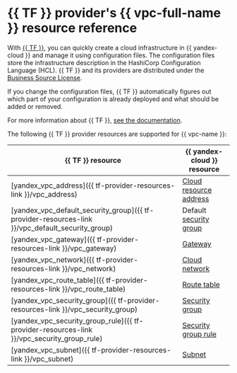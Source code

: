 # {{ TF }} provider's {{ vpc-full-name }} resource reference

With [{{ TF }}](https://www.terraform.io/), you can quickly create a cloud infrastructure in {{ yandex-cloud }} and manage it using configuration files. The configuration files store the infrastructure description in the HashiCorp Configuration Language (HCL). {{ TF }} and its providers are distributed under the [Business Source License](https://github.com/hashicorp/terraform/blob/main/LICENSE).

If you change the configuration files, {{ TF }} automatically figures out which part of your configuration is already deployed and what should be added or removed.

For more information about {{ TF }}, [see the documentation](../tutorials/infrastructure-management/terraform-quickstart.md#install-terraform).

The following {{ TF }} provider resources are supported for {{ vpc-name }}:

| **{{ TF }} resource** | **{{ yandex-cloud }} resource** |
| --- | --- |
| [yandex_vpc_address]({{ tf-provider-resources-link }}/vpc_address) | [Cloud resource address](./concepts/address.md) |
| [yandex_vpc_default_security_group]({{ tf-provider-resources-link }}/vpc_default_security_group) | Default [security group](./concepts/security-groups.md) |
| [yandex_vpc_gateway]({{ tf-provider-resources-link }}/vpc_gateway) | [Gateway](./concepts/gateways.md) |
| [yandex_vpc_network]({{ tf-provider-resources-link }}/vpc_network) | [Cloud network](./concepts/network.md#network) |
| [yandex_vpc_route_table]({{ tf-provider-resources-link }}/vpc_route_table) | [Route table](./concepts/static-routes.md#rt-vpc) |
| [yandex_vpc_security_group]({{ tf-provider-resources-link }}/vpc_security_group) | [Security group](./concepts/security-groups.md) |
| [yandex_vpc_security_group_rule]({{ tf-provider-resources-link }}/vpc_security_group_rule) | [Security group rule](./concepts/security-groups.md#security-groups-rules) |
| [yandex_vpc_subnet]({{ tf-provider-resources-link }}/vpc_subnet) | [Subnet](./concepts/network.md#subnet) |
